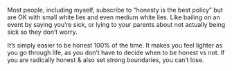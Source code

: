 Most people, including myself, subscribe to “honesty is the best policy” but are OK with small white lies and even medium white lies. Like bailing on an event by saying you’re sick, or lying to your parents about not actually being sick so they don’t worry.

It’s simply easier to be honest 100% of the time. It makes you feel lighter as you go through life, as you don’t have to decide when to be honest vs not. If you are radically honest & also set strong boundaries, you can’t lose.